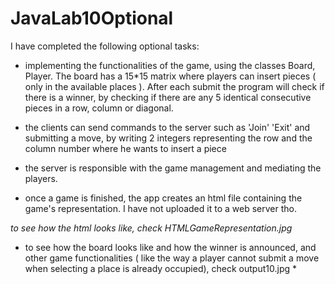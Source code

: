 # JavaLab10Optional

I have completed the following optional tasks:

- implementing the functionalities of the game, using the classes Board, Player. The board has a 15*15 matrix where players can insert pieces ( only in the available places ). After each submit the program will check if there is a winner, by checking if there are any 5 identical consecutive pieces in a row, column or diagonal.

- the clients can send commands to the server such as 'Join' 'Exit' and submitting a move, by writing 2 integers representing the row and the column number where he wants to insert a piece

- the server is responsible with the game management and mediating the players.

- once a game is finished, the app creates an html file containing the game's representation. I have not uploaded it to a web server tho.


*to see how the html looks like, check HTMLGameRepresentation.jpg*

* to see how the board looks like and how the winner is announced, and other game functionalities ( like the way a player cannot submit a move when selecting a place is already occupied), check output10.jpg *
